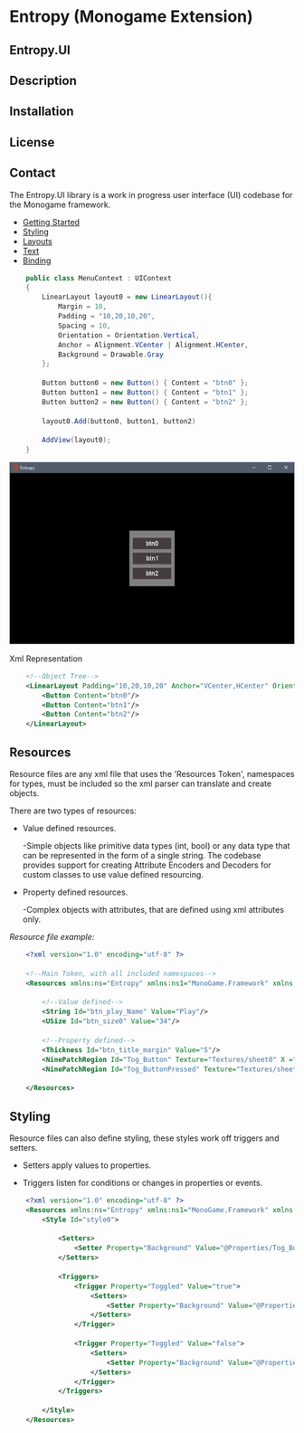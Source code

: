 # Entropy (Monogame Extension)

## Entropy.UI

## Description

## Installation

## License

## Contact


The Entropy.UI library is a work in progress user interface (UI) codebase for the Monogame framework.  

- [Getting Started](/GettingStarted.md)
- [Styling](/GettingStarted.md)
- [Layouts](/GettingStarted.md)
- [Text](/GettingStarted.md)
- [Binding](/GettingStarted.md)

~~~csharp
    public class MenuContext : UIContext
    {
        LinearLayout layout0 = new LinearLayout(){
            Margin = 10,
            Padding = "10,20,10,20",
            Spacing = 10,
            Orientation = Orientation.Vertical,
            Anchor = Alignment.VCenter | Alignment.HCenter,
            Background = Drawable.Gray
        };
        
        Button button0 = new Button() { Content = "btn0" };
        Button button1 = new Button() { Content = "btn1" };
        Button button2 = new Button() { Content = "btn2" };
        
        layout0.Add(button0, button1, button2)
        
        AddView(layout0);
    }
~~~

<p align="center">
<img src="Layout0.PNG" alt="drawing"/>
</p>

Xml Representation

~~~xml
    <!--Object Tree-->
    <LinearLayout Padding="10,20,10,20" Anchor="VCenter,HCenter" Orientation="Vertical" Margin="10" Spacing="10", Background="#808080">
        <Button Content="btn0"/>
        <Button Content="btn1"/>
        <Button Content="btn2"/>
    </LinearLayout>
~~~

## Resources 

Resource files are any xml file that uses the 'Resources Token', 
namespaces for types, must be included so the xml parser can translate and create objects.

There are two types of resources:

- Value defined resources.
   
   -Simple objects like primitive data types (int, bool) or any data type that can be represented in the form of a single string. 
    The codebase provides support for creating Attribute Encoders and Decoders for custom classes to use value defined resourcing.  

- Property defined resources.
    
    -Complex objects with attributes, that are defined using xml attributes only.

<i>Resource file example:</i>
~~~xml
    <?xml version="1.0" encoding="utf-8" ?>

    <!--Main Token, with all included namespaces-->
    <Resources xmlns:ns="Entropy" xmlns:ns1="MonoGame.Framework" xmlns:ns2="Entropy.UI">
        
        <!--Value defined-->
        <String Id="btn_play_Name" Value="Play"/>
        <USize Id="btn_size0" Value="34"/>
        
        <!--Property defined-->
        <Thickness Id="btn_title_margin" Value="5"/>
        <NinePatchRegion Id="Tog_Button" Texture="Textures/sheet0" X ="0" Y="0" Width="32" Height="32" Padding="2"/>
        <NinePatchRegion Id="Tog_ButtonPressed" Texture="Textures/sheet0" X="0" Y="32" Width="32" Height="32" Padding="1"/>

    </Resources>
~~~


## Styling

Resource files can also define styling, these styles work off triggers and setters. 

 - Setters apply values to properties.
 
 - Triggers listen for conditions or changes in properties or events.


~~~xml
    <?xml version="1.0" encoding="utf-8" ?>
    <Resources xmlns:ns="Entropy" xmlns:ns1="MonoGame.Framework" xmlns:ns2="Entropy.UI">
        <Style Id="style0">
            
            <Setters>
                <Setter Property="Background" Value="@Properties/Tog_Button"/>
            </Setters>

            <Triggers>
                <Trigger Property="Toggled" Value="true">
                    <Setters>
                        <Setter Property="Background" Value="@Properties/Tog_ButtonPressed"/>
                    </Setters>
                </Trigger>

                <Trigger Property="Toggled" Value="false">
                    <Setters>
                        <Setter Property="Background" Value="@Properties/Tog_Button"/>
                    </Setters>
                </Trigger>
            </Triggers>

        </Style>
    </Resources> 
~~~

